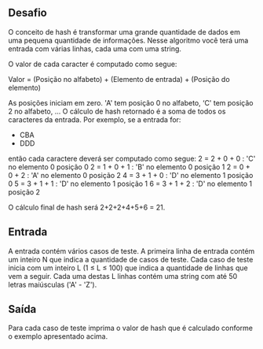 ## Desafio

O conceito de hash é transformar uma grande quantidade de 
 dados em uma pequena quantidade de informações. Nesse algoritmo 
 você terá uma entrada com várias linhas, cada uma com uma string. 
 
O valor de cada caracter é computado como segue:
 
Valor = (Posição no alfabeto) + (Elemento de entrada) + 
 (Posição do elemento)
 
As posições iniciam em zero. 'A' tem posição 0 no alfabeto, ‘C' 
 tem posição 2 no alfabeto, ... O cálculo de hash retornado é a soma 
 de todos os caracteres da entrada. Por exemplo, se a entrada for:
 
 - CBA
 - DDD
 
então cada caractere deverá ser computado como segue:
 2 = 2 + 0 + 0 : 'C' no elemento 0 posição 0
 2 = 1 + 0 + 1 : 'B' no elemento 0 posição 1
 2 = 0 + 0 + 2 : 'A' no elemento 0 posição 2
 4 = 3 + 1 + 0 : 'D' no elemento 1 posição 0
 5 = 3 + 1 + 1 : 'D' no elemento 1 posição 1
 6 = 3 + 1 + 2 : 'D' no elemento 1 posição 2
 
O cálculo final de hash será 2+2+2+4+5+6 = 21. 
 
## Entrada

A entrada contém vários casos de teste. A primeira linha de entrada 
contém um inteiro N que indica a quantidade de casos de teste. Cada caso 
de teste inicia com um inteiro L (1 ≤ L ≤ 100) que indica a quantidade de 
linhas que vem a seguir. Cada uma destas L linhas contém uma string com até 
50 letras maiúsculas ('A' - 'Z').

## Saída

Para cada caso de teste imprima o valor de hash que é calculado conforme o 
exemplo apresentado acima.